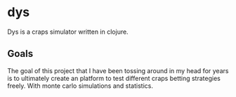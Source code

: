 # dys
Dys is a craps simulator written in clojure.

## Goals
The goal of this project that I have been tossing around in my head for years is to ultimately create an platform to test different craps betting strategies freely. With monte carlo simulations and statistics. 
